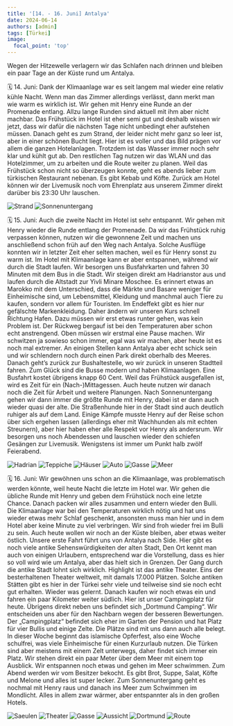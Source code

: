 ```yaml
---
title: '[14. - 16. Juni] Antalya'
date: 2024-06-14
authors: [admin]
tags: [Türkei]
image:
  focal_point: 'top'
---
```

Wegen der Hitzewelle verlagern wir das Schlafen nach drinnen und bleiben ein paar Tage an der Küste rund um Antalya.

<!--more-->

🗓️ 14. Juni: Dank der Klimaanlage war es seit langem mal wieder eine relativ kühle Nacht. Wenn man das Zimmer allerdings verlässt, dann merkt man wie warm es wirklich ist. Wir gehen mit Henry eine Runde an der Promenade entlang. Allzu lange Runden sind aktuell mit ihm aber nicht machbar. Das Frühstück im Hotel ist eher semi gut und deshalb wissen wir jetzt, dass wir dafür die nächsten Tage nicht unbedingt eher aufstehen müssen. Danach geht es zum Strand, der leider nicht mehr ganz so leer ist, aber in einer schönen Bucht liegt. Hier ist es voller und das Bild prägen vor allem die ganzen Hotelanlagen. Trotzdem ist das Wasser immer noch sehr klar und kühlt gut ab. Den restlichen Tag nutzen wir das WLAN und das Hotelzimmer, um zu arbeiten und die Route weiter zu planen. Weil das Frühstück schon nicht so überzeugen konnte, geht es abends lieber zum türkischen Restaurant nebenan. Es gibt Kebab und Köfte. Zurück am Hotel können wir der Livemusik noch vom Ehrenplatz aus unserem Zimmer direkt darüber bis 23:30 Uhr lauschen.

<img src="Strand.jpg" alt="Strand" caption="">

<img src="Sonnenuntergang.jpg" alt="Sonnenuntergang" caption="">

🗓️ 15. Juni: Auch die zweite Nacht im Hotel ist sehr entspannt. Wir gehen mit Henry wieder die Runde entlang der Promenade. Da wir das Frühstück ruhig verpassen können, nutzen wir die gewonnene Zeit und machen uns anschließend schon früh auf den Weg nach Antalya. Solche Ausflüge konnten wir in letzter Zeit eher selten machen, weil es für Henry sonst zu warm ist. Im Hotel mit Klimaanlage kann er aber entspannen, während wir durch die Stadt laufen. Wir besorgen uns Busfahrkarten und fahren 30 Minuten mit dem Bus in die Stadt. Wir steigen direkt am Hadrianstor aus und laufen durch die Altstadt zur Yivli Minare Moschee. Es erinnert etwas an Marokko mit dem Unterschied, dass die Märkte und Basare weniger für Einheimische sind, um Lebensmittel, Kleidung und manchmal auch Tiere zu kaufen, sondern vor allem für Touristen. Im Endeffekt gibt es hier nur gefälschte Markenkleidung. Daher ändern wir unseren Kurs schnell Richtung Hafen. Dazu müssen wir erst etwas runter gehen, was kein Problem ist. Der Rückweg bergauf ist bei den Temperaturen aber schon echt anstrengend. Oben müssen wir erstmal eine Pause machen. Wir schwitzen ja sowieso schon immer, egal was wir machen, aber heute ist es noch mal extremer. An einigen Stellen kann Antalya aber echt schick sein und wir schlendern noch durch einen Park direkt oberhalb des Meeres. Danach geht’s zurück zur Bushaltestelle, wo wir zurück in unseren Stadtteil fahren. Zum Glück sind die Busse modern und haben Klimaanlagen. Eine Busfahrt kostet übrigens knapp 60 Cent. Weil das Frühstück ausgefallen ist, wird es Zeit für ein (Nach-)Mittagessen. Auch heute nutzen wir danach noch die Zeit für Arbeit und weitere Planungen. Nach Sonnenuntergang gehen wir dann immer die größte Runde mit Henry, dabei ist er dann auch wieder quasi der alte. Die Straßenhunde hier in der Stadt sind auch deutlich ruhiger als auf dem Land. Einige Kämpfe musste Henry auf der Reise schon über sich ergehen lassen (allerdings eher mit Wachhunden als mit echten Streunern), aber hier haben eher alle Respekt vor Henry als andersrum. Wir besorgen uns noch Abendessen und lauschen wieder den schiefen Gesängen zur Livemusik. Wenigstens ist immer um Punkt halb zwölf Feierabend.

<img src="Hadrian.jpg" alt="Hadrian" caption="">

<img src="Teppiche.jpg" alt="Teppiche" caption="">

<img src="Haeuser.jpg" alt="Häuser" caption="">

<img src="Auto.jpg" alt="Auto" caption="">

<img src="Blumen.jpg" alt="Gasse" caption="">

<img src="Meer.jpg" alt="Meer" caption="">

🗓️ 16. Juni: Wir gewöhnen uns schon an die Klimaanlage, was problematisch werden könnte, weil heute Nacht die letzte im Hotel war. Wir gehen die übliche Runde mit Henry und geben dem Frühstück noch eine letzte Chance. Danach packen wir alles zusammen und entern wieder den Bulli. Die Klimaanlage war bei den Temperaturen wirklich nötig und hat uns wieder etwas mehr Schlaf geschenkt, ansonsten muss man hier und in dem Hotel aber keine Minute zu viel verbringen. Wir sind froh wieder frei im Bulli zu sein. Auch heute wollen wir noch an der Küste bleiben, aber etwas weiter östlich. Unsere erste Fahrt führt uns von Antalya nach Side. Hier gibt es noch viele antike Sehenswürdigkeiten der alten Stadt, Den Ort kennt man auch von einigen Urlaubern, entsprechend war die Vorstellung, dass es hier so voll wird wie um Antalya, aber das hielt sich in Grenzen. Der Gang durch die antike Stadt lohnt sich wirklich. Highlight ist das antike Theater. Eins der besterhaltenen Theater weltweit, mit damals 17.000 Plätzen. Solche antiken Stätten gibt es hier in der Türkei sehr viele und teilweise sind sie noch echt gut erhalten. Wieder was gelernt. Danach kaufen wir noch etwas ein und fahren ein paar Kilometer weiter südlich. Hier ist unser Campingplatz für heute. Übrigens direkt neben uns befindet sich „Dortmund Camping“. Wir entscheiden uns aber für den Nachbarn wegen der besseren Bewertungen. Der „Campingplatz“ befindet sich eher im Garten der Pension und hat Platz für vier Bullis und einige Zelte. Die Plätze sind mit uns dann auch alle belegt. In dieser Woche beginnt das islamische Opferfest, also eine Woche schulfrei, was viele Einheimische für einen Kurzurlaub nutzen. Die Türken sind aber meistens mit einem Zelt unterwegs, daher findet sich immer ein Platz. Wir stehen direkt ein paar Meter über dem Meer mit einem top Ausblick. Wir entspannen noch etwas und gehen im Meer schwimmen. Zum Abend werden wir vom Besitzer bekocht. Es gibt Brot, Suppe, Salat, Köfte und Melone und alles ist super lecker. Zum Sonnenuntergang geht es nochmal mit Henry raus und danach ins Meer zum Schwimmen im Mondlicht. Alles in allem zwar wärmer, aber entspannter als in den großen Hotels.

<img src="Saeulen.jpg" alt="Saeulen" caption="">

<img src="Theater.jpg" alt="Theater" caption="">

<img src="GasseMeer.jpg" alt="Gasse" caption="">

<img src="AussichtCamp.jpg" alt="Aussicht" caption="">

<img src="Dortmund.jpg" alt="Dortmund" caption="">

<img src="Route_16.06.24.jpg" alt="Route" caption=" ">

